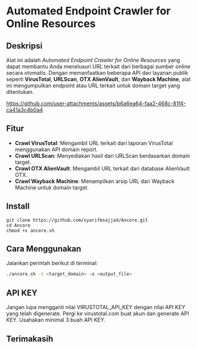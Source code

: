 # Automated Endpoint Crawler for Online Resources

## Deskripsi
Alat ini adalah *Automated Endpoint Crawler for Online Resources* yang dapat membantu Anda menelusuri URL terkait dari berbagai sumber online secara otomatis. Dengan memanfaatkan beberapa API dan layanan publik seperti **VirusTotal**, **URLScan**, **OTX AlienVault**, dan **Wayback Machine**, alat ini mengumpulkan endpoint atau URL terkait untuk domain target yang ditentukan.

https://github.com/user-attachments/assets/b6a6ea64-faa2-468c-81f4-ca41a3c4b0a4

## Fitur
- **Crawl VirusTotal**: Mengambil URL terkait dari laporan VirusTotal menggunakan API domain report.
- **Crawl URLScan**: Menyediakan hasil dari URLScan berdasarkan domain target.
- **Crawl OTX AlienVault**: Mengambil URL terkait dari database AlienVault OTX.
- **Crawl Wayback Machine**: Menampilkan arsip URL dari Wayback Machine untuk domain target.

## Install

```
git clone https://github.com/syarifmsajjad/Ancore.git
cd Ancore
chmod +x ancore.sh
```

## Cara Menggunakan
Jalankan perintah berikut di terminal:

```bash
./ancore.sh -t <target_domain> -o <output_file>
```

## API KEY
Jangan lupa mengganti nilai VIRUSTOTAL_API_KEY dengan nilai API KEY yang telah digenerate.
Pergi ke virustotal.com buat akun dan generate API KEY. Usahakan minimal 3 buah API KEY.


## Terimakasih
